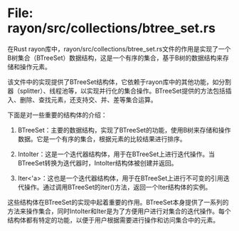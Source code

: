 # File: rayon/src/collections/btree_set.rs

在Rust rayon库中，rayon/src/collections/btree_set.rs文件的作用是实现了一个B树集合（BTreeSet）数据结构，这是一个有序的集合，基于B树的数据结构来存储和操作元素。

该文件中的实现提供了BTreeSet结构体，它依赖于rayon库中的其他功能，如分割器（splitter）、线程池等，以实现并行化的集合操作。BTreeSet提供的方法包括插入、删除、查找元素，还支持交、并、差等集合运算。

下面是对一些重要的结构体的介绍：

1. BTreeSet：主要的数据结构，实现了BTreeSet的功能，使用B树来存储和操作数据。它是一个有序的集合，根据元素的比较结果进行排序。

2. IntoIter<T>：这是一个迭代器结构体，用于在BTreeSet上进行迭代操作。当BTreeSet转换为迭代器时，IntoIter结构体被创建并返回。

3. Iter<'a>：这也是一个迭代器结构体，用于在BTreeSet上进行不可变的引用迭代操作。通过调用BTreeSet的iter()方法，返回一个Iter结构体的实例。

这些结构体在BTreeSet的实现中起着重要的作用。BTreeSet本身提供了一系列的方法来操作集合，同时IntoIter和Iter是为了方便用户进行对集合的迭代操作。每个结构体都有特定的功能，以便于用户根据需要进行操作和访问集合中的元素。

